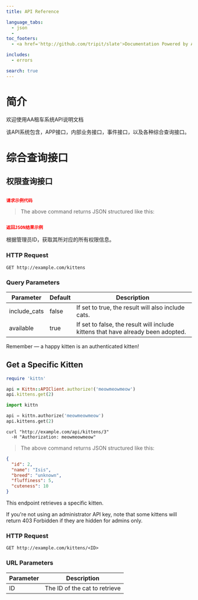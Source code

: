 ```yaml
---
title: API Reference

language_tabs:
  - json
  - 
toc_footers:
  - <a href='http://github.com/tripit/slate'>Documentation Powered by AA 租车</a>

includes:
  - errors

search: true
---
```


# 简介

欢迎使用AA租车系统API说明文档

该API系统包含，APP接口，内部业务接口，事件接口，以及各种综合查询接口。

# 综合查询接口

## 权限查询接口

```json

请求示例代码

```

> The above command returns JSON structured like this:

```json

返回JSON结果示例

```

根据管理员ID，获取其所对应的所有权限信息。

### HTTP Request

`GET http://example.com/kittens`

### Query Parameters

Parameter | Default | Description
--------- | ------- | -----------
include_cats | false | If set to true, the result will also include cats.
available | true | If set to false, the result will include kittens that have already been adopted.

<aside class="success">
Remember — a happy kitten is an authenticated kitten!
</aside>

## Get a Specific Kitten

```ruby
require 'kittn'

api = Kittn::APIClient.authorize!('meowmeowmeow')
api.kittens.get(2)
```

```python
import kittn

api = kittn.authorize('meowmeowmeow')
api.kittens.get(2)
```

```shell
curl "http://example.com/api/kittens/3"
  -H "Authorization: meowmeowmeow"
```

> The above command returns JSON structured like this:

```json
{
  "id": 2,
  "name": "Isis",
  "breed": "unknown",
  "fluffiness": 5,
  "cuteness": 10
}
```

This endpoint retrieves a specific kitten.

<aside class="warning">If you're not using an administrator API key, note that some kittens will return 403 Forbidden if they are hidden for admins only.</aside>

### HTTP Request

`GET http://example.com/kittens/<ID>`

### URL Parameters

Parameter | Description
--------- | -----------
ID | The ID of the cat to retrieve

